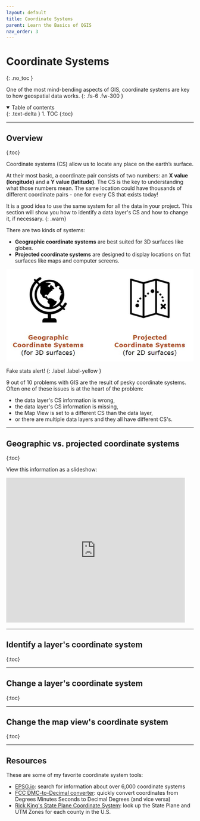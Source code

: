 ```yaml
---
layout: default
title: Coordinate Systems
parent: Learn the Basics of QGIS
nav_order: 3
---
```


# Coordinate Systems
{: .no_toc }

One of the most mind-bending aspects of GIS, coordinate systems are key to how geospatial data works.
{: .fs-6 .fw-300 }

<details open markdown="block">
  <summary>
    Table of contents
  </summary>
  {: .text-delta }
1. TOC
{:toc}
</details>

---
## Overview
{:toc}

Coordinate systems (CS) allow us to locate any place on the earth’s surface.

At their most basic, a coordinate pair consists of two numbers: an **X value (longitude)** and a **Y value (latitude)**. The CS is the key to understanding what those numbers mean. The same location could have thousands of different coordinate pairs - one for every CS that exists today!

It is a good idea to use the same system for all the data in your project. This section will show you how to identify a data layer's CS and how to change it, if necessary.
{: .warn}

There are two kinds of  systems:
* **Geographic coordinate systems** are best suited for 3D surfaces like globes.
* **Projected coordinate systems** are designed to display locations on flat surfaces like maps and computer screens.

![Icons showing geographic coordinate systems as a globe and projected coordinate systems as a map](media/coordinate_icons.JPG "Geographic vs. projected coordinate systems")


Fake stats alert!
{: .label .label-yellow }

9 out of 10 problems with GIS are the result of pesky coordinate systems. Often one of these issues is at the heart of the problem:
* the data layer's CS information is wrong,
* the data layer's CS information is missing,
* the Map View is set to a different CS than the data layer,
* or there are multiple data layers and they all have different CS's.

---
## Geographic vs. projected coordinate systems
{:toc}

View this information as a slideshow:
<iframe src="https://docs.google.com/presentation/d/e/2PACX-1vSGEAMvj797ZfrIWaxbA-2QcR96BZvFSvNuqk1BX9_KRXmUMBonSbD8msN2btH0UT2QRwFgAtOt9gcb/embed?start=false&loop=false&delayms=3000" frameborder="0" width="480" height="389" allowfullscreen="true" mozallowfullscreen="true" webkitallowfullscreen="true"></iframe>

---
## Identify a layer's coordinate system
{:toc}


---
## Change a layer's coordinate system
{:toc}


---
## Change the map view's coordinate system
{:toc}



---
## Resources

These are some of my favorite coordinate system tools:

* [EPSG.io](https://epsg.io/): search for information about over 6,000 coordinate systems
* [FCC DMC-to-Decimal converter](https://www.fcc.gov/media/radio/dms-decimal): quickly convert coordinates from Degrees Minutes Seconds to Decimal Degrees (and vice versa)
* [Rick King's State Plane Coordinate System](https://www.ret3.net/p/state-plane-coordinate-system.html): look up the State Plane and UTM Zones for each county in the U.S.
